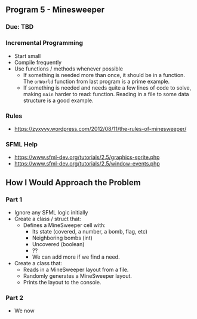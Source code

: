 ## Program 5 - Minesweeper
### Due: TBD



### Incremental Programming

- Start small
- Compile frequently
- Use functions / methods whenever possible
  - If something is needed more than once, it should be in a function. The `onWorld` function from last program is a prime example. 
  - If something is needed and needs quite a few lines of code to solve, making `main` harder to read: function. Reading in a file to some data structure is a good example.
 

### Rules
- https://zyxyvy.wordpress.com/2012/08/11/the-rules-of-minesweeper/

### SFML Help
- https://www.sfml-dev.org/tutorials/2.5/graphics-sprite.php
- https://www.sfml-dev.org/tutorials/2.5/window-events.php

## How I Would Approach the Problem

### Part 1

- Ignore any SFML logic initially
- Create a class / struct that:
  - Defines a MineSweeper cell with:
    - Its state (covered, a number, a bomb, flag, etc)
    - Neighboring bombs (int)
    - Uncovered (boolean)
    - ??
    - We can add more if we find a need.
- Create a class that:
  - Reads in a MineSweeper layout from a file.
  - Randomly generates a MineSweeper layout.
  - Prints the layout to the console.
  
### Part 2

- We now 
